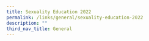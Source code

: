 ```yaml
---
title: Sexuality Education 2022
permalink: /links/general/sexuality-education-2022
description: ""
third_nav_title: General
---
```

